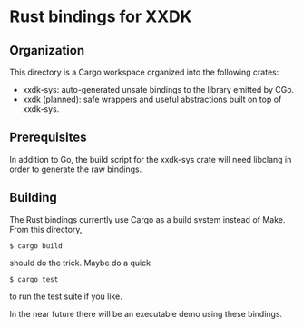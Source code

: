 # Rust bindings for XXDK

## Organization

This directory is a Cargo workspace organized into the following crates:

- xxdk-sys: auto-generated unsafe bindings to the library emitted by CGo.
- xxdk (planned): safe wrappers and useful abstractions built on top of xxdk-sys.

## Prerequisites

In addition to Go, the build script for the xxdk-sys crate will need libclang in order to
generate the raw bindings.

## Building

The Rust bindings currently use Cargo as a build system instead of Make. From this
directory,

```
$ cargo build
```

should do the trick. Maybe do a quick

```
$ cargo test
```

to run the test suite if you like.

In the near future there will be an executable demo using these bindings.
